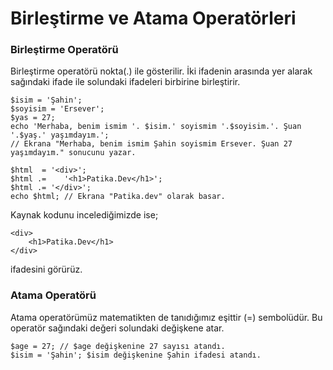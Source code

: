 # Birleştirme ve Atama Operatörleri

### Birleştirme Operatörü

Birleştirme operatörü nokta(.) ile gösterilir. İki ifadenin arasında yer alarak sağındaki ifade ile solundaki ifadeleri
birbirine birleştirir.
```
$isim = 'Şahin';
$soyisim = 'Ersever';
$yas = 27;
echo 'Merhaba, benim ismim '. $isim.' soyismim '.$soyisim.'. Şuan '.$yaş.' yaşımdayım.';
// Ekrana "Merhaba, benim ismim Şahin soyismim Ersever. Şuan 27 yaşımdayım." sonucunu yazar.
```
```
$html  = '<div>';
$html .=    '<h1>Patika.Dev</h1>';
$html .= '</div>';
echo $html; // Ekrana "Patika.dev" olarak basar.
```
Kaynak kodunu incelediğimizde ise;
```
<div>
    <h1>Patika.Dev</h1>
</div>
```
ifadesini görürüz.

### Atama Operatörü
Atama operatörümüz matematikten de tanıdığımız eşittir (=) sembolüdür.
Bu operatör sağındaki değeri solundaki değişkene atar.
```
$age = 27; // $age değişkenine 27 sayısı atandı.
$isim = 'Şahin'; $isim değişkenine Şahin ifadesi atandı.
```